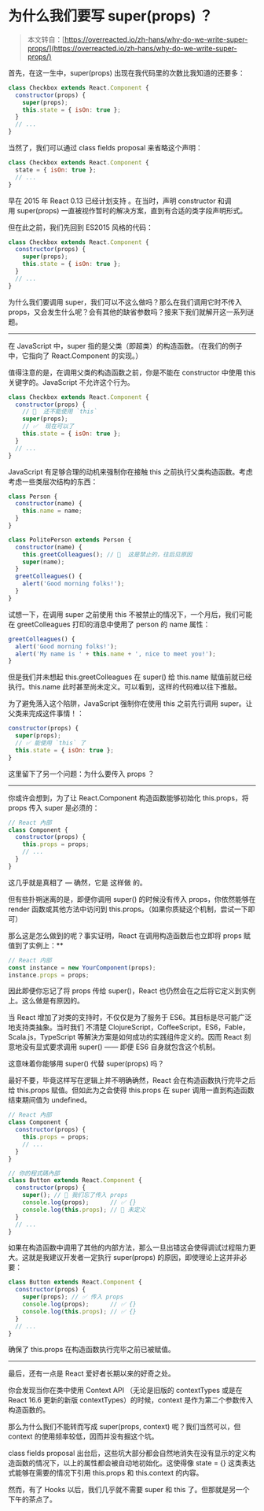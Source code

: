 # 为什么我们要写 super(props) ？

> 本文转自：[https://overreacted.io/zh-hans/why-do-we-write-super-props/](https://overreacted.io/zh-hans/why-do-we-write-super-props/)

首先，在这一生中，super(props) 出现在我代码里的次数比我知道的还要多：

```js
class Checkbox extends React.Component {
  constructor(props) {
    super(props);
    this.state = { isOn: true };
  }
  // ...
}
```

当然了，我们可以通过 class fields proposal 来省略这个声明：

```js
class Checkbox extends React.Component {
  state = { isOn: true };
  // ...
}
```
早在 2015 年 React 0.13 已经计划支持 。在当时，声明 constructor 和调用 super(props) 一直被视作暂时的解决方案，直到有合适的类字段声明形式。

但在此之前，我们先回到 ES2015 风格的代码：

```js
class Checkbox extends React.Component {
  constructor(props) {
    super(props);
    this.state = { isOn: true };
  }
  // ...
}
```

为什么我们要调用 super，我们可以不这么做吗？那么在我们调用它时不传入 props，又会发生什么呢？会有其他的缺省参数吗？接来下我们就解开这一系列谜题。

---

在 JavaScript 中，super 指的是父类（即超类）的构造函数。（在我们的例子中，它指向了 React.Component 的实现。）

值得注意的是，在调用父类的构造函数之前，你是不能在 constructor 中使用 this 关键字的。JavaScript 不允许这个行为。

```js
class Checkbox extends React.Component {
  constructor(props) {
    // 🔴  还不能使用 `this`
    super(props);
    // ✅  现在可以了
    this.state = { isOn: true };
  }
  // ...
}
```

JavaScript 有足够合理的动机来强制你在接触 this 之前执行父类构造函数。考虑考虑一些类层次结构的东西：

```js
class Person {
  constructor(name) {
    this.name = name;
  }
}

class PolitePerson extends Person {
  constructor(name) {
    this.greetColleagues(); // 🔴  这是禁止的，往后见原因
    super(name);
  }
  greetColleagues() {
    alert('Good morning folks!');
  }
}
```

试想一下，在调用 super 之前使用 this 不被禁止的情况下，一个月后，我们可能在 greetColleagues 打印的消息中使用了 person 的 name 属性：

```js
greetColleagues() {
  alert('Good morning folks!');
  alert('My name is ' + this.name + ', nice to meet you!');
}
```

但是我们并未想起 this.greetColleagues 在 super() 给 this.name 赋值前就已经执行。this.name 此时甚至尚未定义。可以看到，这样的代码难以往下推敲。

为了避免落入这个陷阱，JavaScript 强制你在使用 this 之前先行调用 super。让父类来完成这件事情！：

```js
constructor(props) {
  super(props);
  // ✅ 能使用 `this` 了
  this.state = { isOn: true };
}
```

这里留下了另一个问题：为什么要传入 props ？

---

你或许会想到，为了让 React.Component 构造函数能够初始化 this.props，将 props 传入 super 是必须的：

```js
// React 內部
class Component {
  constructor(props) {
    this.props = props;
    // ...
  }
}
```

这几乎就是真相了 — 确然，它是 这样做 的。

但有些扑朔迷离的是，即便你调用 super() 的时候没有传入 props，你依然能够在 render 函数或其他方法中访问到 this.props。（如果你质疑这个机制，尝试一下即可）

那么这是怎么做到的呢？事实证明，React 在调用构造函数后也立即将 props 赋值到了实例上：**

```js
// React 内部
const instance = new YourComponent(props);
instance.props = props;
```

因此即便你忘记了将 props 传给 super()，React 也仍然会在之后将它定义到实例上。这么做是有原因的。

当 React 增加了对类的支持时，不仅仅是为了服务于 ES6。其目标是尽可能广泛地支持类抽象。当时我们 不清楚 ClojureScript，CoffeeScript，ES6，Fable，Scala.js，TypeScript 等解決方案是如何成功的实践组件定义的。因而 React 刻意地没有显式要求调用 super() —— 即便 ES6 自身就包含这个机制。

这意味着你能够用 super() 代替 super(props) 吗？

最好不要，毕竟这样写在逻辑上并不明确确然，React 会在构造函数执行完毕之后给 this.props 赋值。但如此为之会使得 this.props 在 super 调用一直到构造函数结束期间值为 undefined。

```js
// React 內部
class Component {
  constructor(props) {
    this.props = props;
    // ...
  }
}

// 你的程式碼內部
class Button extends React.Component {
  constructor(props) {
    super(); // 😬 我们忘了传入 props
    console.log(props);      // ✅ {}
    console.log(this.props); // 😬 未定义
  }
  // ...
}
```

如果在构造函数中调用了其他的内部方法，那么一旦出错这会使得调试过程阻力更大。这就是我建议开发者一定执行 super(props) 的原因，即使理论上这并非必要：

```js
class Button extends React.Component {
  constructor(props) {
    super(props); // ✅ 传入 props
    console.log(props);      // ✅ {}
    console.log(this.props); // ✅ {}
  }
  // ...
}
```

确保了 this.props 在构造函数执行完毕之前已被赋值。

---

最后，还有一点是 React 爱好者长期以来的好奇之处。

你会发现当你在类中使用 Context API （无论是旧版的 contextTypes 或是在 React 16.6 更新的新版 contextTypes）的时候，context 是作为第二个参数传入构造函数的。

那么为什么我们不能转而写成 super(props, context) 呢？我们当然可以，但 context 的使用频率较低，因而并没有掘这个坑。

class fields proposal 出台后，这些坑大部分都会自然地消失在没有显示的定义构造函数的情况下，以上的属性都会被自动地初始化。这使得像 state = {} 这类表达式能够在需要的情况下引用 this.props 和 this.context 的内容。

然而，有了 Hooks 以后，我们几乎就不需要 super 和 this 了。但那就是另一个下午的茶点了。